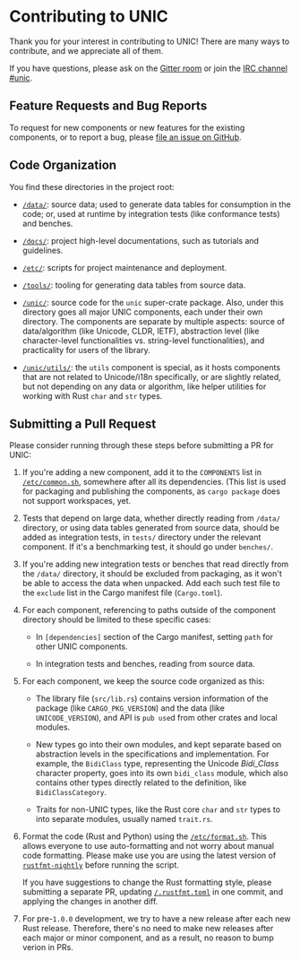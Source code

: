 # Contributing to UNIC

Thank you for your interest in contributing to UNIC! There are many ways to
contribute, and we appreciate all of them.

If you have questions, please ask on the [Gitter
room](https://gitter.im/behnam/rust-unic) or join the [IRC channel
\#unic](http://chat.mibbit.com/?server=irc.mozilla.org&channel=%23unic).

## Feature Requests and Bug Reports

To request for new components or new features for the existing components, or to
report a bug, please [file an issue on
GitHub](https://github.com/behnam/rust-unic/issues/new).

## Code Organization

You find these directories in the project root:

-   [`/data/`](data/): source data; used to generate data tables for consumption
    in the code; or, used at runtime by integration tests (like conformance
    tests) and benches.

-   [`/docs/`](docs/): project high-level documentations, such as tutorials and
    guidelines.

-   [`/etc/`](etc/): scripts for project maintenance and deployment.

-   [`/tools/`](tools/): tooling for generating data tables from source data.

-   [`/unic/`](unic/): source code for the `unic` super-crate package. Also,
    under this directory goes all major UNIC components, each under their own
    directory. The components are separate by multiple aspects: source of
    data/algorithm (like Unicode, CLDR, IETF), abstraction level (like
    character-level functionalities vs. string-level functionalities), and
    practicality for users of the library.

-   [`/unic/utils/`](unic/utils/): the `utils` component is special, as it hosts
    components that are not related to Unicode/i18n specifically, or are
    slightly related, but not depending on any data or algorithm, like helper
    utilities for working with Rust `char` and `str` types.

## Submitting a Pull Request

Please consider running through these steps before submitting a PR for UNIC:

1.  If you're adding a new component, add it to the `COMPONENTS` list in
    [`/etc/common.sh`](etc/common.sh), somewhere after all its dependencies.
    (This list is used for packaging and publishing the components, as `cargo
    package` does not support workspaces, yet.

2.  Tests that depend on large data, whether directly reading from `/data/`
    directory, or using data tables generated from source data, should be added
    as integration tests, in `tests/` directory under the relevant component. If
    it's a benchmarking test, it should go under `benches/`.

3.  If you're adding new integration tests or benches that read directly from
    the `/data/` directory, it should be excluded from packaging, as it won't be
    able to access the data when unpacked. Add each such test file to the
    `exclude` list in the Cargo manifest file (`Cargo.toml`).

4.  For each component, referencing to paths outside of the component directory
    should be limited to these specific cases:

    -   In `[dependencies]` section of the Cargo manifest, setting `path` for
        other UNIC components.

    -   In integration tests and benches, reading from source data.

5.  For each component, we keep the source code organized as this:

    -   The library file (`src/lib.rs`) contains version information of the
        package (like `CARGO_PKG_VERSION`) and the data (like
        `UNICODE_VERSION`), and API is `pub use`d from other crates and local
        modules.

    -   New types go into their own modules, and kept separate based on
        abstraction levels in the specifications and implementation. For
        example, the `BidiClass` type, representing the Unicode *Bidi_Class*
        character property, goes into its own `bidi_class` module, which also
        contains other types directly related to the definition, like
        `BidiClassCategory`.

    -   Traits for non-UNIC types, like the Rust core `char` and `str` types to
        into separate modules, usually named `trait.rs`.

6.  Format the code (Rust and Python) using the
    [`/etc/format.sh`](etc/format.sh). This allows everyone to use
    auto-formatting and not worry about manual code formatting.  Please make use
    you are using the latest version of
    [`rustfmt-nightly`](https://crates.io/crates/rustfmt-nightly) before running
    the script.

    If you have suggestions to change the Rust formatting style, please
    submitting a separate PR, updating [`/.rustfmt.toml`](.rustfmt.toml) in one
    commit, and applying the changes in another diff.

7.  For pre-`1.0.0` development, we try to have a new release after each new
    Rust release. Therefore, there's no need to make new releases after each
    major or minor component, and as a result, no reason to bump verion in PRs.
